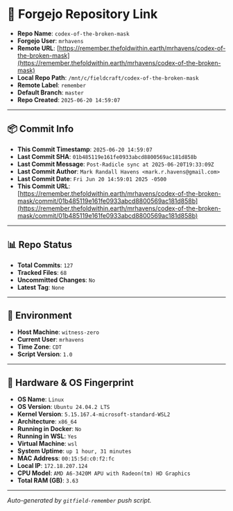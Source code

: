 # 🔗 Forgejo Repository Link

- **Repo Name**: `codex-of-the-broken-mask`
- **Forgejo User**: `mrhavens`
- **Remote URL**: [https://remember.thefoldwithin.earth/mrhavens/codex-of-the-broken-mask](https://remember.thefoldwithin.earth/mrhavens/codex-of-the-broken-mask)
- **Local Repo Path**: `/mnt/c/fieldcraft/codex-of-the-broken-mask`
- **Remote Label**: `remember`
- **Default Branch**: `master`
- **Repo Created**: `2025-06-20 14:59:07`

---

## 📦 Commit Info

- **This Commit Timestamp**: `2025-06-20 14:59:07`
- **Last Commit SHA**: `01b485119e161fe0933abcd8800569ac181d858b`
- **Last Commit Message**: `Post-Radicle sync at 2025-06-20T19:33:09Z`
- **Last Commit Author**: `Mark Randall Havens <mark.r.havens@gmail.com>`
- **Last Commit Date**: `Fri Jun 20 14:59:01 2025 -0500`
- **This Commit URL**: [https://remember.thefoldwithin.earth/mrhavens/codex-of-the-broken-mask/commit/01b485119e161fe0933abcd8800569ac181d858b](https://remember.thefoldwithin.earth/mrhavens/codex-of-the-broken-mask/commit/01b485119e161fe0933abcd8800569ac181d858b)

---

## 📊 Repo Status

- **Total Commits**: `127`
- **Tracked Files**: `68`
- **Uncommitted Changes**: `No`
- **Latest Tag**: `None`

---

## 🧭 Environment

- **Host Machine**: `witness-zero`
- **Current User**: `mrhavens`
- **Time Zone**: `CDT`
- **Script Version**: `1.0`

---

## 🧬 Hardware & OS Fingerprint

- **OS Name**: `Linux`
- **OS Version**: `Ubuntu 24.04.2 LTS`
- **Kernel Version**: `5.15.167.4-microsoft-standard-WSL2`
- **Architecture**: `x86_64`
- **Running in Docker**: `No`
- **Running in WSL**: `Yes`
- **Virtual Machine**: `wsl`
- **System Uptime**: `up 1 hour, 31 minutes`
- **MAC Address**: `00:15:5d:c0:f2:fc`
- **Local IP**: `172.18.207.124`
- **CPU Model**: `AMD A6-3420M APU with Radeon(tm) HD Graphics`
- **Total RAM (GB)**: `3.63`

---

_Auto-generated by `gitfield-remember` push script._
